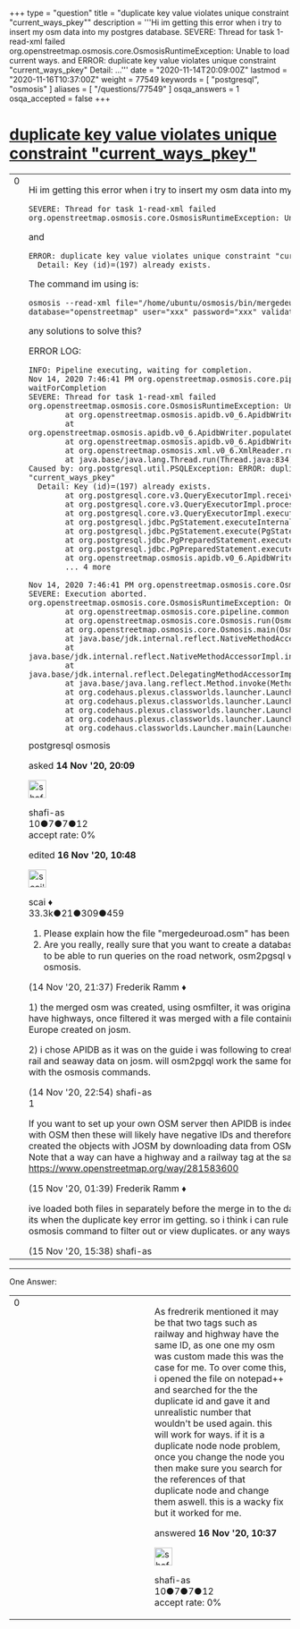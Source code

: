 +++
type = "question"
title = "duplicate key value violates unique constraint &quot;current_ways_pkey&quot;"
description = '''Hi im getting this error when i try to insert my osm data into my postgres database. SEVERE: Thread for task 1-read-xml failed org.openstreetmap.osmosis.core.OsmosisRuntimeException: Unable to load current ways.  and ERROR: duplicate key value violates unique constraint &quot;current_ways_pkey&quot;  Detail: ...'''
date = "2020-11-14T20:09:00Z"
lastmod = "2020-11-16T10:37:00Z"
weight = 77549
keywords = [ "postgresql", "osmosis" ]
aliases = [ "/questions/77549" ]
osqa_answers = 1
osqa_accepted = false
+++

<div class="headNormal">

# [duplicate key value violates unique constraint "current_ways_pkey"](/questions/77549/duplicate-key-value-violates-unique-constraint-current_ways_pkey)

</div>

<div id="main-body">

<div id="askform">

<table id="question-table" style="width:100%;">
<colgroup>
<col style="width: 50%" />
<col style="width: 50%" />
</colgroup>
<tbody>
<tr>
<td style="width: 30px; vertical-align: top"><div class="vote-buttons">
<span id="post-77549-upvote" class="ajax-command post-vote up" rel="nofollow" title="I like this post (click again to cancel)"> </span>
<div id="post-77549-score" class="post-score" title="current number of votes">
0
</div>
<span id="post-77549-downvote" class="ajax-command post-vote down" rel="nofollow" title="I dont like this post (click again to cancel)"> </span> <span id="favorite-mark" class="ajax-command favorite-mark" rel="nofollow" title="mark/unmark this question as favorite (click again to cancel)"> </span>
<div id="favorite-count" class="favorite-count">
&#10;</div>
</div></td>
<td><div id="item-right">
<div class="question-body">
<p>Hi im getting this error when i try to insert my osm data into my postgres database.</p>
<pre><code>SEVERE: Thread for task 1-read-xml failed
org.openstreetmap.osmosis.core.OsmosisRuntimeException: Unable to load current ways.</code></pre>
<p>and</p>
<pre><code>ERROR: duplicate key value violates unique constraint &quot;current_ways_pkey&quot;
  Detail: Key (id)=(197) already exists.</code></pre>
<p>The command im using is:</p>
<pre><code>osmosis --read-xml file=&quot;/home/ubuntu/osmosis/bin/mergedeuroad.osm&quot; --write-apidb host=&quot;localhost&quot; database=&quot;openstreetmap&quot; user=&quot;xxx&quot; password=&quot;xxx&quot; validateSchemaVersion=&quot;no&quot;</code></pre>
<p>any solutions to solve this?</p>
<p>ERROR LOG:</p>
<pre><code>INFO: Pipeline executing, waiting for completion.
Nov 14, 2020 7:46:41 PM org.openstreetmap.osmosis.core.pipeline.common.ActiveTaskManager waitForCompletion
SEVERE: Thread for task 1-read-xml failed
org.openstreetmap.osmosis.core.OsmosisRuntimeException: Unable to load current ways.
        at org.openstreetmap.osmosis.apidb.v0_6.ApidbWriter.populateCurrentWays(ApidbWriter.java:1035)
        at org.openstreetmap.osmosis.apidb.v0_6.ApidbWriter.populateCurrentTables(ApidbWriter.java:1108)
        at org.openstreetmap.osmosis.apidb.v0_6.ApidbWriter.complete(ApidbWriter.java:1141)
        at org.openstreetmap.osmosis.xml.v0_6.XmlReader.run(XmlReader.java:92)
        at java.base/java.lang.Thread.run(Thread.java:834)
Caused by: org.postgresql.util.PSQLException: ERROR: duplicate key value violates unique constraint &quot;current_ways_pkey&quot;
  Detail: Key (id)=(197) already exists.
        at org.postgresql.core.v3.QueryExecutorImpl.receiveErrorResponse(QueryExecutorImpl.java:2510)
        at org.postgresql.core.v3.QueryExecutorImpl.processResults(QueryExecutorImpl.java:2245)
        at org.postgresql.core.v3.QueryExecutorImpl.execute(QueryExecutorImpl.java:311)
        at org.postgresql.jdbc.PgStatement.executeInternal(PgStatement.java:447)
        at org.postgresql.jdbc.PgStatement.execute(PgStatement.java:368)
        at org.postgresql.jdbc.PgPreparedStatement.executeWithFlags(PgPreparedStatement.java:159)
        at org.postgresql.jdbc.PgPreparedStatement.execute(PgPreparedStatement.java:148)
        at org.openstreetmap.osmosis.apidb.v0_6.ApidbWriter.populateCurrentWays(ApidbWriter.java:1032)
        ... 4 more
&#10;Nov 14, 2020 7:46:41 PM org.openstreetmap.osmosis.core.Osmosis main
SEVERE: Execution aborted.
org.openstreetmap.osmosis.core.OsmosisRuntimeException: One or more tasks failed.
        at org.openstreetmap.osmosis.core.pipeline.common.Pipeline.waitForCompletion(Pipeline.java:146)
        at org.openstreetmap.osmosis.core.Osmosis.run(Osmosis.java:92)
        at org.openstreetmap.osmosis.core.Osmosis.main(Osmosis.java:37)
        at java.base/jdk.internal.reflect.NativeMethodAccessorImpl.invoke0(Native Method)
        at java.base/jdk.internal.reflect.NativeMethodAccessorImpl.invoke(NativeMethodAccessorImpl.java:62)
        at java.base/jdk.internal.reflect.DelegatingMethodAccessorImpl.invoke(DelegatingMethodAccessorImpl.java:43)
        at java.base/java.lang.reflect.Method.invoke(Method.java:566)
        at org.codehaus.plexus.classworlds.launcher.Launcher.launchStandard(Launcher.java:321)
        at org.codehaus.plexus.classworlds.launcher.Launcher.launch(Launcher.java:234)
        at org.codehaus.plexus.classworlds.launcher.Launcher.mainWithExitCode(Launcher.java:406)
        at org.codehaus.plexus.classworlds.launcher.Launcher.main(Launcher.java:347)
        at org.codehaus.classworlds.Launcher.main(Launcher.java:47)</code></pre>
</div>
<div id="question-tags" class="tags-container tags">
<span class="post-tag tag-link-postgresql" rel="tag" title="see questions tagged &#39;postgresql&#39;">postgresql</span> <span class="post-tag tag-link-osmosis" rel="tag" title="see questions tagged &#39;osmosis&#39;">osmosis</span>
</div>
<div id="question-controls" class="post-controls">
&#10;</div>
<div class="post-update-info-container">
<div class="post-update-info post-update-info-user">
<p>asked <strong>14 Nov '20, 20:09</strong></p>
<img src="https://secure.gravatar.com/avatar/87f23f2f0056b2d7d6ed1760463ea1c0?s=32&amp;d=identicon&amp;r=g" class="gravatar" width="32" height="32" alt="shafi-as&#39;s gravatar image" />
<p><span>shafi-as</span><br />
<span class="score" title="10 reputation points">10</span><span title="7 badges"><span class="badge1">●</span><span class="badgecount">7</span></span><span title="7 badges"><span class="silver">●</span><span class="badgecount">7</span></span><span title="12 badges"><span class="bronze">●</span><span class="badgecount">12</span></span><br />
<span class="accept_rate" title="Rate of the user&#39;s accepted answers">accept rate:</span> <span title="shafi-as has no accepted answers">0%</span></p>
</div>
<div class="post-update-info post-update-info-edited">
<p><span> edited <strong>16 Nov '20, 10:48</strong> </span></p>
<img src="https://secure.gravatar.com/avatar/52d3234f3be58156770e8a91d575bfbd?s=32&amp;d=identicon&amp;r=g" class="gravatar" width="32" height="32" alt="scai&#39;s gravatar image" />
<p><span>scai ♦</span><br />
<span class="score" title="33317 reputation points"><span>33.3k</span></span><span title="21 badges"><span class="badge1">●</span><span class="badgecount">21</span></span><span title="309 badges"><span class="silver">●</span><span class="badgecount">309</span></span><span title="459 badges"><span class="bronze">●</span><span class="badgecount">459</span></span></p>
</div>
</div>
<div id="comments-container-77549" class="comments-container">
<span id="77550"></span>
<div id="comment-77550" class="comment">
<div id="post-77550-score" class="comment-score">
&#10;</div>
<div class="comment-text">
<ol>
<li>Please explain how the file "mergedeuroad.osm" has been created, or upload it to a place where we can see.</li>
<li>Are you really, really sure that you want to create a database in the API DB format? Because if you just want to be able to run queries on the road network, osm2pgsql would be a much better choice for importing than osmosis.</li>
</ol>
</div>
<div id="comment-77550-info" class="comment-info">
<span class="comment-age">(14 Nov '20, 21:37)</span> <span class="comment-user userinfo">Frederik Ramm ♦</span>
</div>
</div>
<span id="77551"></span>
<div id="comment-77551" class="comment">
<div id="post-77551-score" class="comment-score">
&#10;</div>
<div class="comment-text">
<p>1) the merged osm was created, using osmfilter, it was originally a geofabrik Europe file. i filtered it to only to have highways, once filtered it was merged with a file containing rails and seaways for certain countries in Europe created on josm.</p>
<p>2) i chose APIDB as it was on the guide i was following to create a private osm server. im trying to view that road rail and seaway data on josm. will osm2pgql work the same for intupting data into josm? also im more familiar with the osmosis commands.</p>
</div>
<div id="comment-77551-info" class="comment-info">
<span class="comment-age">(14 Nov '20, 22:54)</span> <span class="comment-user userinfo">shafi-as</span>
</div>
</div>
<span id="77552"></span>
<div id="comment-77552" class="comment">
<div id="post-77552-score" class="comment-score">
1
</div>
<div class="comment-text">
<p>If you want to set up your own OSM server then APIDB is indeed what you need. If you have created new objects with OSM then these will likely have negative IDs and therefore cannot be loaded into an APIDB. If you have created the objects with JOSM by downloading data from OSM, you have likely created duplicates accidentally. Note that a way can have a highway and a railway tag at the same time: <a href="https://www.openstreetmap.org/way/281583600">https://www.openstreetmap.org/way/281583600</a></p>
</div>
<div id="comment-77552-info" class="comment-info">
<span class="comment-age">(15 Nov '20, 01:39)</span> <span class="comment-user userinfo">Frederik Ramm ♦</span>
</div>
</div>
<span id="77558"></span>
<div id="comment-77558" class="comment">
<div id="post-77558-score" class="comment-score">
&#10;</div>
<div class="comment-text">
<p>ive loaded both files in separately before the merge in to the database successfully. but when they are emerged its when the duplicate key error im getting. so i think i can rule out the negative IDs being an issue. is there any osmosis command to filter out or view duplicates. or any ways to go around the duplicate error</p>
</div>
<div id="comment-77558-info" class="comment-info">
<span class="comment-age">(15 Nov '20, 15:38)</span> <span class="comment-user userinfo">shafi-as</span>
</div>
</div>
</div>
<div id="comment-tools-77549" class="comment-tools">
&#10;</div>
<div class="clear">
&#10;</div>
<div id="comment-77549-form-container" class="comment-form-container">
&#10;</div>
<div class="clear">
&#10;</div>
</div></td>
</tr>
</tbody>
</table>

------------------------------------------------------------------------

<div class="tabBar">

<span id="sort-top"></span>

<div class="headQuestions">

One Answer:

</div>

</div>

<span id="77568"></span>

<div id="answer-container-77568" class="answer answered-by-owner">

<table style="width:100%;">
<colgroup>
<col style="width: 50%" />
<col style="width: 50%" />
</colgroup>
<tbody>
<tr>
<td style="width: 30px; vertical-align: top"><div class="vote-buttons">
<span id="post-77568-upvote" class="ajax-command post-vote up" rel="nofollow" title="I like this post (click again to cancel)"> </span>
<div id="post-77568-score" class="post-score" title="current number of votes">
0
</div>
<span id="post-77568-downvote" class="ajax-command post-vote down" rel="nofollow" title="I dont like this post (click again to cancel)"> </span>
</div></td>
<td><div class="item-right">
<div class="answer-body">
<p>As fredrerik mentioned it may be that two tags such as railway and highway have the same ID, as one one my osm was custom made this was the case for me. To over come this, i opened the file on notepad++ and searched for the the duplicate id and gave it and unrealistic number that wouldn't be used again. this will work for ways. if it is a duplicate node node problem, once you change the node you then make sure you search for the references of that duplicate node and change them aswell. this is a wacky fix but it worked for me.</p>
</div>
<div class="answer-controls post-controls">
&#10;</div>
<div class="post-update-info-container">
<div class="post-update-info post-update-info-user">
<p>answered <strong>16 Nov '20, 10:37</strong></p>
<img src="https://secure.gravatar.com/avatar/87f23f2f0056b2d7d6ed1760463ea1c0?s=32&amp;d=identicon&amp;r=g" class="gravatar" width="32" height="32" alt="shafi-as&#39;s gravatar image" />
<p><span>shafi-as</span><br />
<span class="score" title="10 reputation points">10</span><span title="7 badges"><span class="badge1">●</span><span class="badgecount">7</span></span><span title="7 badges"><span class="silver">●</span><span class="badgecount">7</span></span><span title="12 badges"><span class="bronze">●</span><span class="badgecount">12</span></span><br />
<span class="accept_rate" title="Rate of the user&#39;s accepted answers">accept rate:</span> <span title="shafi-as has no accepted answers">0%</span></p>
</div>
</div>
<div id="comments-container-77568" class="comments-container">
&#10;</div>
<div id="comment-tools-77568" class="comment-tools">
&#10;</div>
<div class="clear">
&#10;</div>
<div id="comment-77568-form-container" class="comment-form-container">
&#10;</div>
<div class="clear">
&#10;</div>
</div></td>
</tr>
</tbody>
</table>

</div>

<div class="paginator-container-left">

</div>

</div>

</div>

